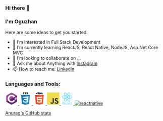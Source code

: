 ### Hi there 👋

### I'm Oguzhan

Here are some ideas to get you started:
- 👀 I’m interested in Full Stack Development
- 🌱 I’m currently learning ReactJS, React Native, NodeJS, Asp.Net Core MVC
- 👯 I’m looking to collaborate on ...
- 💬 Ask me about Anything with [Instagram](https://www.instagram.com/oguzceliko/)
- 📫 How to reach me: [Linkedln](https://www.linkedin.com/in/oguzhanceliko/)

<h3 align="left">Languages and Tools:</h3>
<p align="left">  </a> <a href="https://www.w3schools.com/cs/" target="_blank"> <img src="https://raw.githubusercontent.com/devicons/devicon/master/icons/csharp/csharp-original.svg" alt="csharp" width="40" height="40"/> </a> <a href="https://www.w3schools.com/css/" target="_blank"> <img src="https://raw.githubusercontent.com/devicons/devicon/master/icons/css3/css3-original-wordmark.svg" alt="css3" width="40" height="40"/> </a> <a href="https://www.w3.org/html/" target="_blank"> <img src="https://raw.githubusercontent.com/devicons/devicon/master/icons/html5/html5-original-wordmark.svg" alt="html5" width="40" height="40"/> </a> <a href="https://developer.mozilla.org/en-US/docs/Web/JavaScript" target="_blank"> <img src="https://raw.githubusercontent.com/devicons/devicon/master/icons/javascript/javascript-original.svg" alt="javascript" width="40" height="40"/> </a> <a href="https://reactjs.org/" target="_blank"> <img src="https://raw.githubusercontent.com/devicons/devicon/master/icons/react/react-original-wordmark.svg" alt="react" width="40" height="40"/> </a> <a href="https://reactnative.dev/" target="_blank"> <img src="https://reactnative.dev/img/header_logo.svg" alt="reactnative" width="40" height="40"/> </a> </p>

[Anurag's GitHub stats](https://github-readme-stats.vercel.app/api?username=OguzhanCeliko)




